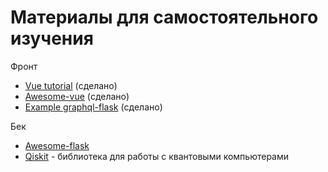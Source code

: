 # Материалы для самостоятельного изучения

Фронт

  - [Vue tutorial](https://www.youtube.com/watch?v=b6Ac0jcqJIg) (сделано)
  - [Awesome-vue](https://github.com/vuejs/awesome-vue) (сделано)
  - [Example graphql-flask](https://github.com/graphql-python/swapi-graphene) (сделано)

Бек

  - [Awesome-flask](https://github.com/humiaozuzu/awesome-flask)
  - [Qiskit](https://github.com/Qiskit/qiskit) - библиотека для работы с квантовыми компьютерами
